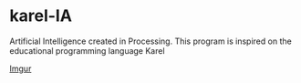 # karel-IA
Artificial Intelligence created in Processing. This program is inspired on the educational programming language Karel

[Imgur](https://i.imgur.com/OsZhsFF.png)
